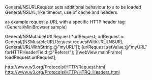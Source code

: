General/NSURLRequest sets additional behaviour to a to be loaded General/NSUrL, like timeout, use of cache and headers.

as example request a URL with a specific HTTP header tag:
(General/MiniBrowser sample)
    
 General/NSMutableURLRequest *urlRequest;
 urlRequest = General/[NSMutableURLRequest requestWithURL:[NSURL General/URLWithString:@"myURL"]];
 [urlRequest setValue:@"myURL" forHTTPHeaderField:@"Referer"];
 [[webView mainFrame] loadRequest:urlRequest];


http://www.w3.org/Protocols/HTTP/Request.html
http://www.w3.org/Protocols/HTTP/HTRQ_Headers.html